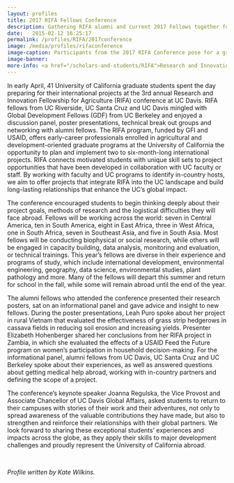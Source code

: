 ```yaml
---
layout: profiles
title: 2017 RIFA Fellows Conference
description: Gathering RIFA alumni and current 2017 Fellows together for insights into international development practices.
date:   2015-02-12 16:25:17
permalink: /profiles/RIFA/2017conference
image: /media/profiles/rifaconference
image-caption: Participants from the 2017 RIFA Conference pose for a group photo.
image-banner:
more-info: <a href="/scholars-and-students/RIFA">Research and Innovation Fellowship for Agriculture (RIFA)</a><br><a href="http://iad.ucdavis.edu/">International Agricultural Development Graduate Group</a>
---
```

In early April, 41 University of California graduate students spent the day preparing for their international projects at the 3rd annual Research and Innovation Fellowship for Agriculture (RIFA) conference at UC Davis. RIFA fellows from UC Riverside, UC Santa Cruz and UC Davis mingled with Global Development Fellows (GDF) from UC Berkeley and enjoyed a discussion panel, poster presentations, technical break out groups and networking with alumni fellows. The RIFA program, funded by GFI and USAID, offers early-career professionals enrolled in agricultural and development-oriented graduate programs at the University of California the opportunity to plan and implement two to six-month-long international projects. RIFA connects motivated students with unique skill sets to project opportunities that have been developed in collaboration with UC faculty or staff. By working with faculty and UC programs to identify in-country hosts, we aim to offer projects that integrate RIFA into the UC landscape and build long-lasting relationships that enhance the UC’s global impact.<br>

The conference encouraged students to begin thinking deeply about their project goals, methods of research and the logistical difficulties they will face abroad. Fellows will be working across the world: seven in Central America, ten in South America, eight in East Africa, three in West Africa, one in South Africa, seven in Southeast Asia, and five in South Asia. Most fellows will be conducting biophysical or social research, while others will be engaged in capacity building, data analysis, monitoring and evaluation, or technical trainings.  This year’s fellows are diverse in their experience and programs of study, which include international development, environmental engineering, geography, data science, environmental studies, plant pathology and more. Many of the fellows will depart this summer and return for school in the fall, while some will remain abroad until the end of the year. <br>

The alumni fellows who attended the conference presented their research posters, sat on an informational panel and gave advice and insight to new fellows. During the poster presentations, Leah Puro spoke about her project in rural Vietnam that evaluated the effectiveness of grass strip hedgerows in cassava fields in reducing soil erosion and increasing yields. Presenter Elizabeth Hohenberger shared her conclusions from her RIFA project in Zambia, in which she evaluated the effects of a USAID Feed the Future program on women’s participation in household decision-making. For the informational panel, alumni fellows from UC Davis, UC Santa Cruz and UC Berkeley spoke about their experiences, as well as answered questions about getting medical help abroad, working with in-country partners and defining the scope of a project. <br>

The conference’s keynote speaker Joanna Regulska, the Vice Provost and Associate Chancellor of UC Davis Global Affairs, asked students to return to their campuses with stories of their work and their adventures, not only to spread awareness of the valuable contributions they have made, but also to strengthen and reinforce their relationships with their global partners. We look forward to sharing these exceptional students’ experiences and impacts across the globe, as they apply their skills to major development challenges and proudly represent the University of California abroad. <br>

<br>


<p><i>Profile written by Kate Wilkins.</i></p>
